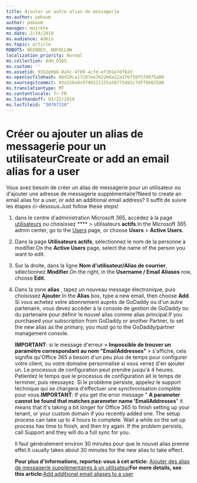 ```yaml
---
title: Ajouter un autre alias de messagerie
ms.author: pebaum
author: pebaum
manager: mnirkhe
ms.date: 2/24/2018
ms.audience: Admin
ms.topic: article
ROBOTS: NOINDEX, NOFOLLOW
localization_priority: Normal
ms.collection: Adm_O365
ms.custom: ''
ms.assetid: 91b2e06b-0a5c-4f89-acfd-ef301e7df82d
ms.openlocfilehash: 66d20ca17287ee762266a22a376f59f5f8975a00
ms.sourcegitcommit: 03a156a9c9740521155a30775492c7dff0982588
ms.translationtype: MT
ms.contentlocale: fr-FR
ms.lasthandoff: 03/22/2019
ms.locfileid: "30767318"
---
```

# <a name="create-or-add-an-email-alias-for-a-user"></a><span data-ttu-id="2fbda-102">Créer ou ajouter un alias de messagerie pour un utilisateur</span><span class="sxs-lookup"><span data-stu-id="2fbda-102">Create or add an email alias for a user</span></span>

<span data-ttu-id="2fbda-103">Vous avez besoin de créer un alias de messagerie pour un utilisateur ou d'ajouter une adresse de messagerie supplémentaire?</span><span class="sxs-lookup"><span data-stu-id="2fbda-103">Need to create an email alias for a user, or add an additional email address?</span></span> <span data-ttu-id="2fbda-104">Il suffit de suivre les étapes ci-dessous.</span><span class="sxs-lookup"><span data-stu-id="2fbda-104">Just follow these steps!</span></span>
  
1. <span data-ttu-id="2fbda-105">dans le centre d'administration Microsoft 365, accédez à la page [utilisateurs](https://go.microsoft.com/fwlink/p/?linkid=834822) ou choisissez \*\*\*\* \> utilisateurs **actifs**.</span><span class="sxs-lookup"><span data-stu-id="2fbda-105">In the Microsoft 365 admin center, go to the [Users](https://go.microsoft.com/fwlink/p/?linkid=834822) page, or choose **Users** \> **Active Users**.</span></span>
    
2. <span data-ttu-id="2fbda-106">Dans la page **Utilisateurs actifs**, sélectionnez le nom de la personne à modifier.</span><span class="sxs-lookup"><span data-stu-id="2fbda-106">On the **Active Users** page, select the name of the person you want to edit.</span></span> 
    
3. <span data-ttu-id="2fbda-107">Sur la droite, dans la ligne **Nom d'utilisateur/Alias de courrier**, sélectionnez **Modifier**.</span><span class="sxs-lookup"><span data-stu-id="2fbda-107">On the right, in the **Username / Email Aliases** row, choose **Edit**.</span></span>
    
4. <span data-ttu-id="2fbda-108">Dans la zone **alias** , tapez un nouveau message électronique, puis choisissez **Ajouter**.</span><span class="sxs-lookup"><span data-stu-id="2fbda-108">In the **Alias** box, type a new email, then choose **Add**.</span></span> <span data-ttu-id="2fbda-109">Si vous achetez votre abonnement auprès de GoDaddy ou d'un autre partenaire, vous devez accéder à la console de gestion de GoDaddy ou du partenaire pour définir le nouvel alias comme alias principal.</span><span class="sxs-lookup"><span data-stu-id="2fbda-109">If you purchased your subscription from GoDaddy or another Partner, to set the new alias as the primary, you must go to the GoDaddy/partner management console.</span></span> 
    
    <span data-ttu-id="2fbda-p103">**IMPORTANT**: si le message d'erreur « **Impossible de trouver un paramètre correspondant au nom "EmailAddresses"** » s'affiche, cela signifie qu'Office 365 a besoin d'un peu plus de temps pour configurer votre client, ou votre domaine personnalisé si vous venez d'en ajouter un. Le processus de configuration peut prendre jusqu'à 4 heures. Patientez le temps que le processus de configuration ait le temps de terminer, puis réessayez. Si le problème persiste, appelez le support technique qui se chargera d'effectuer une synchronisation complète pour vous.</span><span class="sxs-lookup"><span data-stu-id="2fbda-p103">**IMPORTANT**: If you get the error message " **A parameter cannot be found that matches parameter name 'EmailAddresses**" it means that it's taking a bit longer for Office 365 to finish setting up your tenant, or your custom domain if you recently added one. The setup process can take up to 4 hours to complete. Wait a while so the set up process has time to finish, and then try again. If the problem persists, call Support and they will do a full sync for you.</span></span>
    
    <span data-ttu-id="2fbda-114">Il faut généralement environ 30 minutes pour que le nouvel alias prenne effet.</span><span class="sxs-lookup"><span data-stu-id="2fbda-114">It usually takes about 30 minutes for the new alias to take effect.</span></span>
    
    <span data-ttu-id="2fbda-115">**Pour plus d'informations, reportez-vous à cet article:** [Ajouter des alias de messagerie supplémentaires à un utilisateur](https://support.office.com/article/Add-additional-email-aliases-to-a-user-0b0bd900-68b1-4bf5-808b-5d240a7739f4.aspx)</span><span class="sxs-lookup"><span data-stu-id="2fbda-115">**For more details, see this article:**[Add additional email aliases to a user](https://support.office.com/article/Add-additional-email-aliases-to-a-user-0b0bd900-68b1-4bf5-808b-5d240a7739f4.aspx)</span></span>
    

